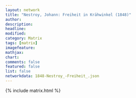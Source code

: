 ```yaml
---
layout: network
title: "Nestroy, Johann: Freiheit in Krähwinkel (1848)"
author:
description:
headline:
modified:
category: Matrix
tags: [matrix]
imagefeature: 
mathjax: 
chart: 
comments: false
featured: false
list: false
networkdata: 1848-Nestroy_-Freiheit_.json
---
```

{% include matrix.html %}
